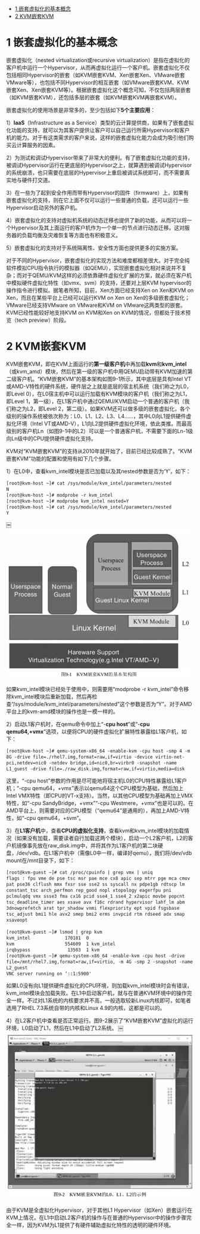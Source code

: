 
<!-- @import "[TOC]" {cmd="toc" depthFrom=1 depthTo=6 orderedList=false} -->

<!-- code_chunk_output -->

* [1 嵌套虚拟化的基本概念](#1-嵌套虚拟化的基本概念)
* [2 KVM嵌套KVM](#2-kvm嵌套kvm)

<!-- /code_chunk_output -->

# 1 嵌套虚拟化的基本概念

嵌套虚拟化（nested virtualization或recursive virtualization）是指在虚拟化的客户机中运行一个Hypervisor，从而再虚拟化运行一个客户机。嵌套虚拟化不仅包括相同Hypervisor的嵌套（如KVM嵌套KVM、Xen嵌套Xen、VMware嵌套VMware等），也包括不同Hypervisor的相互嵌套（如VMware嵌套KVM、KVM嵌套Xen、Xen嵌套KVM等）。根据嵌套虚拟化这个概念可知，不仅包括两层嵌套（如KVM嵌套KVM），还包括多层的嵌套（如KVM嵌套KVM再嵌套KVM）。

嵌套虚拟化的使用场景是非常多的，至少包括如下**5个主要应用**：

1）**IaaS**（Infrastructure as a Service）类型的云计算提供商，如果有了嵌套虚拟化功能的支持，就可以为其客户提供让客户可以自己运行所需Hypervisor和客户机的能力。对于有这类需求的客户来说，这样的嵌套虚拟化能力会成为吸引他们购买云计算服务的因素。

2）为测试和调试Hypervisor带来了非常大的便利。有了嵌套虚拟化功能的支持，被调试Hypervisor运行在更底层的Hypervisor之上，就算遇到被调试Hypervisor的系统崩溃，也只需要在底层的Hypervisor上重启被调试系统即可，而不需要真实地与硬件打交道。

3）在一些为了起到安全作用而带有Hypervisor的固件（firmware）上，如果有嵌套虚拟化的支持，则在它上面不仅可以运行一些普通的负载，还可以运行一些Hypervisor启动另外的客户机。

4）嵌套虚拟化的支持对虚拟机系统的动态迁移也提供了新的功能，从而可以将一个Hypervisor及其上面运行的客户机作为一个单一的节点进行动态迁移。这对服务器的负载均衡及灾难恢复等方面也有积极意义。

5）嵌套虚拟化的支持对于系统隔离性、安全性方面也提供更多的实施方案。

对于不同的Hypervisor，嵌套虚拟化的实现方法和难度都相差很大。对于完全纯软件模拟CPU指令执行的模拟器（如QEMU），实现嵌套虚拟化相对来说并不复杂；而对于QEMU/KVM这样的必须依靠硬件虚拟化扩展的方案，就必须在客户机中模拟硬件虚拟化特性（如vmx、svm）的支持，还要对上层KVM hypervisor的操作指令进行模拟。据笔者所知，目前，Xen方面已经支持Xen on Xen和KVM on Xen，而且在某些平台上已经可以运行KVM on Xen on Xen的多级嵌套虚拟化；VMware已经支持VMware on VMware和KVM on VMware这两类型的嵌套。KVM已经性能较好地支持KVM on KVM和Xen on KVM的情况，但都处于技术预览（tech preview）阶段。

# 2 KVM嵌套KVM

KVM嵌套KVM，即在KVM上面运行的**第一级客户机**中再加载**kvm**和**kvm\_intel**（或kvm\_amd）模块，然后在第一级的客户机中用QEMU启动带有KVM加速的第二级客户机。“KVM嵌套KVM”的基本架构如图9-1所示，其中底层是具有Intel VT或AMD-V特性的硬件系统，硬件层之上就是底层的宿主机系统（我们称之为L0，即Level 0），在L0宿主机中可以运行加载有KVM模块的客户机（我们称之为L1，即Level 1，第一级），在L1客户机中通过QEMU/KVM启动一个普通的客户机（我们称之为L2，即Level 2，第二级）。如果KVM还可以做多级的嵌套虚拟化，各个级别的操作系统被依次称为：L0、L1、L2、L3、L4……，其中L0向L1提供硬件虚拟化环境（Intel VT或AMD-V），L1向L2提供硬件虚拟化环境，依此类推。而最高级别的客户机Ln（如图9-1中的L2）可以是一个普通客户机，不需要下面的Ln\-1级向Ln级中的CPU提供硬件虚拟化支持。

KVM对“KVM嵌套KVM”的支持从2010年就开始了，目前已经比较成熟了。“KVM嵌套KVM”功能的配置和使用有如下几个步骤。

1）在L0中，查看kvm\_intel模块是否已加载以及其nested参数是否为‘Y’，如下：

```
[root@kvm-host ~]# cat /sys/module/kvm_intel/parameters/nested￼
N￼
[root@kvm-host ~]# modprobe -r kvm_intel￼
[root@kvm-host ~]# modprobe kvm_intel nested=Y ￼
[root@kvm-host ~]# cat /sys/module/kvm_intel/parameters/nested￼
Y
```
￼
![](./images/2019-05-29-16-30-14.png)

如果kvm\_intel模块已经处于使用中，则需要用“modprobe \-r kvm\_intel”命令移除kvm\_intel模块后重新加载，然后再检查“/sys/module/kvm\_intel/parameters/nested”这个参数是否为“Y”。对于AMD平台上的kvm\-amd模块的操作也是一模一样的。

2）启动L1客户机时，在qemu命令中加上“\-**cpu host**”或“\-**cpu qemu64,\+vmx**”选项，以便将CPU的硬件虚拟化扩展特性暴露给L1客户机，如下：

```
[root@kvm-host ~]# qemu-system-x86_64 -enable-kvm -cpu host -smp 4 -m 8G -drive file=./rhel7.img,format=raw,if=virtio -device virtio-net-pci,netdev=nic0 -netdev bridge,id=nic0,br=virbr0 -snapshot -name L1_guest -drive file=./raw_disk.img,format=raw,if=virtio,media=disk
```

这里，“\-cpu host”参数的作用是尽可能地将宿主机L0的CPU特性暴露给L1客户机；“\-cpu qemu64，\+vmx”表示以qemu64这个CPU模型为基础，然后加上Intel VMX特性（即CPU的VT-x支持）。当然，以其他CPU模型为基础再加上VMX特性，如“\-cpu SandyBridge，\+vmx”“\-cpu Westmere，\+vmx”也是可以的。在AMD平台上，则需要对应的CPU模型（“qemu64”是通用的），再加上AMD\-V特性，如“\-cpu qemu64，\+svm”。

3）在**L1客户机**中，查看**CPU的虚拟化支持**，查看kvm和kvm\_intel模块的加载情况（如果没有加载，需要读者自行加载这两个模块），启动一个L2客户机，L2的客户机镜像事先放在raw\_disk.img中，并将其作为L1客户机的第二块硬盘，/dev/vdb。在L1客户机中（需像L0中一样，编译好qemu），我们将/dev/vdb mount在/mnt目录下，如下：

```
[root@kvm-guest ~]# cat /proc/cpuinfo | grep vmx | uniq￼
flags : fpu vme de pse tsc msr pae mce cx8 apic sep mtrr pge mca cmov pat pse36 clflush mmx fxsr sse sse2 ss syscall nx pdpe1gb rdtscp lm constant_tsc arch_perfmon rep_good nopl xtopology eagerfpu pni pclmulqdq vmx ssse3 fma cx16 pcid sse4_1 sse4_2 x2apic movbe popcnt tsc_deadline_timer aes xsave avx f16c rdrand hypervisor lahf_lm abm 3dnowprefetch arat tpr_shadow vnmi flexpriority ept vpid fsgsbase tsc_adjust bmi1 hle avx2 smep bmi2 erms invpcid rtm rdseed adx smap xsaveopt￼

[root@kvm-guest ~]# lsmod | grep kvm￼
kvm_intel             170181  0 ￼
kvm                   554609  1 kvm_intel￼
irqbypass              13503  1 kvm￼
[root@kvm-guest ~]# qemu-system-x86_64 -enable-kvm -cpu host -drive file=/mnt/rhel7.img,format=raw,if=virtio, -m 4G -smp 2 -snapshot -name L2_guest￼
VNC server running on ‘::1:5900'
```

如果L0没有向L1提供硬件虚拟化的CPU环境，则加载kvm_intel模块时会有错误，kvm_intel模块会加载失败。在L1中启动客户机，就与在普通KVM环境中的操作完全一样。不过对L1系统的内核要求并不高，一般选取较新Linux内核即可，如笔者选用了RHEL 7.3系统自带的内核和Linux 4.9的内核，这都是可以的。

4）在L2客户机中查看是否正常运行。图9\-2展示了“KVM嵌套KVM”虚拟化的运行环境，L0启动了L1，然后在L1中启动了L2系统。
￼
![](./images/2019-05-29-16-31-25.png)

由于KVM是全虚拟化Hypervisor，对于其他L1 Hypervisor（如Xen）嵌套运行在KVM上情况，在L1中启动L2客户机的操作与在普通的Hypervisor中的操作步骤完全一样，因为KVM为L1提供了有硬件辅助虚拟化特性的透明的硬件环境。
